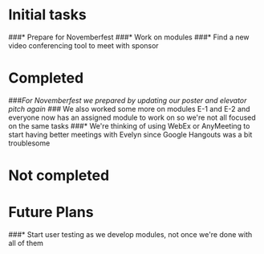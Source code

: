 # Initial tasks
###* Prepare for Novemberfest
###* Work on modules
###* Find a new video conferencing tool to meet with sponsor

# Completed
###*For Novemberfest we prepared by updating our poster and elevator pitch again 
###* We also worked some more on modules E-1 and E-2 and everyone now has an assigned module to work on so we're not all focused on the same tasks
###* We're thinking of using WebEx or AnyMeeting to start having better meetings with Evelyn since Google Hangouts was a bit troublesome

# Not completed
###

# Future Plans
###* Start user testing as we develop modules, not once we're done with all of them

